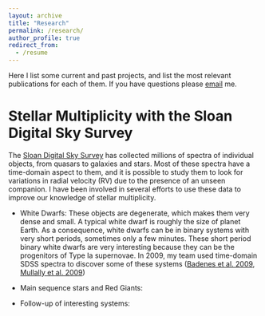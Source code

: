 ```yaml
---
layout: archive
title: "Research"
permalink: /research/
author_profile: true
redirect_from:
  - /resume
---
```


Here I list some current and past projects, and list the most relevant publications for each of them. If you have questions please [email](mailto:badenes@pitt.edu) me. 

Stellar Multiplicity with the Sloan Digital Sky Survey
====

The [Sloan Digital Sky Survey](https://www.sdss.org/) has collected millions of spectra of individual objects, from quasars to galaxies and stars. Most of these spectra have a time-domain aspect to them, and it is possible to study them to look for variations in radial velocity (RV) due to the presence of an unseen companion. I have been involved in several efforts to use these data to improve our knowledge of stellar multiplicity.

- White Dwarfs: These objects are degenerate, which makes them very dense and small. A typical white dwarf is roughly the size of planet Earth. As a consequence, white dwarfs can be in binary systems with very short periods, sometimes only a few minutes. These short period binary white dwarfs are very interesting because they can be the progenitors of Type Ia supernovae. In 2009, my team used time-domain SDSS spectra to discover some of these systems ([Badenes et al. 2009](http://adsabs.harvard.edu/abs/2009ApJ...707..971B), [Mullally et al. 2009](http://adsabs.harvard.edu/abs/2009ApJ...707L..51M))

- Main sequence stars and Red Giants:

- Follow-up of interesting systems:
